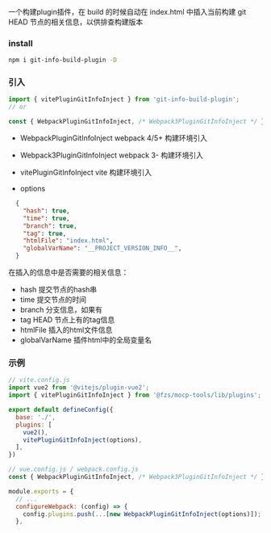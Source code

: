 一个构建plugin插件，在 build 的时候自动在 index.html 中插入当前构建 git HEAD 节点的相关信息，以供排查构建版本


### install

```bash
npm i git-info-build-plugin -D
```


### 引入

```js
import { vitePluginGitInfoInject } from 'git-info-build-plugin';
// or

const { WebpackPluginGitInfoInject, /* Webpack3PluginGitInfoInject */ } = require('git-info-build-plugin');
```


-   WebpackPluginGitInfoInject
  webpack 4/5+ 构建环境引入

-   Webpack3PluginGitInfoInject
  webpack 3- 构建环境引入

-   vitePluginGitInfoInject
  vite 构建环境引入


- options

```json
  {
    "hash": true,
    "time": true,
    "branch": true,
    "tag": true,
    "htmlFile": "index.html",
    "globalVarName": "__PROJECT_VERSION_INFO__",
  }
```

在插入的信息中是否需要的相关信息：

- hash  提交节点的hash串
- time  提交节点的时间
- branch 分支信息，如果有
- tag  HEAD 节点上有的tag信息
- htmlFile 插入的html文件信息
- globalVarName  插件html中的全局变量名


### 示例
```js
// vite.config.js
import vue2 from '@vitejs/plugin-vue2';
import { vitePluginGitInfoInject } from '@fzs/mocp-tools/lib/plugins';

export default defineConfig({
  base: './',
  plugins: [
    vue2(),
    vitePluginGitInfoInject(options),
  ],
})
```


```js
// vue.config.js / webpack.config.js
const { WebpackPluginGitInfoInject, /* Webpack3PluginGitInfoInject */ } = require('@fzs/mocp-tools/lib/plugins');

module.exports = {
  // ...
  configureWebpack: (config) => {
    config.plugins.push(...[new WebpackPluginGitInfoInject(options)]);
  },
```